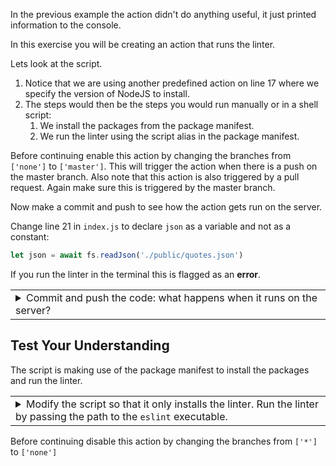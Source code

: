 In the previous example the action didn't do anything useful, it just printed information to the console.

In this exercise you will be creating an action that runs the linter.

Lets look at the script.

1. Notice that we are using another predefined action on line 17 where we specify the version of NodeJS to install.
2. The steps would then be the steps you would run manually or in a shell script:
    1. We install the packages from the package manifest.
	2. We run the linter using the script alias in the package manifest.
	
Before continuing enable this action by changing the branches from `['none']` to `['master']`. This will trigger the action when there is a push on the master branch. Also note that this action is also triggered by a pull request. Again make sure this is triggered by the master branch.

Now make a commit and push to see how the action gets run on the server.

Change line 21 in `index.js` to declare `json` as a variable and not as a constant:

```javascript
let json = await fs.readJson('./public/quotes.json')
```

If you run the linter in the terminal this is flagged as an **error**.

<table ><tbody ><tr><td><details><summary>Commit and push the code: what happens when it runs on the server?
</summary><hr>
The pipeline fails!
</details></td></tr></tbody>
</table>

## Test Your Understanding

The script is making use of the package manifest to install the packages and run the linter.

<table ><tbody ><tr><td><details><summary>Modify the script so that it only installs the linter. Run the linter by passing the path to the <code>eslint</code> executable.
</summary><hr>
<pre>
- name: install the linter
  run: npm install eslint
- name: run the linter
  run: ./node_modules/.bin/eslint .
</pre>
</details></td></tr></tbody>
</table>

Before continuing disable this action by changing the branches from `['*']` to `['none']`
